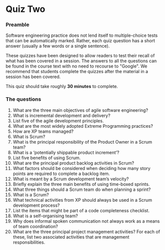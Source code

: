 # Quiz Two


### Preamble

Software engineering practice does not lend itself to multiple-choice tests that can be automatically marked. 
Rather, each quiz question has a short answer (usually a few words or a single sentence).

These quizzes have been designed to allow readers to test their recall of what has been covered in a session. 
The answers to all the questions can be found in the course text with no need to recourse to "Google".
We recommend that students complete the quizzes after the material in a session has been covered. 


This quiz should take roughly **30 minutes** to complete.

### The questions

1.	What are the three main objectives of agile software engineering?
2.	What is incremental development and delivery?
3.	List five of the agile development principles.
4.	What are the most widely adopted Extreme Programming practices?
5.	How are XP teams managed?
6.	What is Scrum?
7.	What is the principal responsibility of the Product Owner in a Scrum team?
8.	What is a ‘potentially shippable product increment’?
9.	List five benefits of using Scrum.
10.	What are the principal product backlog activities in Scrum?
11.	What factors should be considered when deciding how many story points are required to complete a backlog item.
12.	What is meant by a Scrum development team’s velocity?
13.	Briefly explain the three main benefits of using time-boxed sprints.
14.	What three things should a Scrum team do when planning a sprint?
15.	What is a Scrum?
16.	What technical activities from XP should always be used in a Scrum development process?
17.	List the items that might be part of a code completeness checklist.
18.	What is a self-organising team?
19.	Why does informal spoken communication not always work as a means of team coordination?
20.	What are the three principal project management activities? For each of these, list two associated activities that are management responsibilities.
